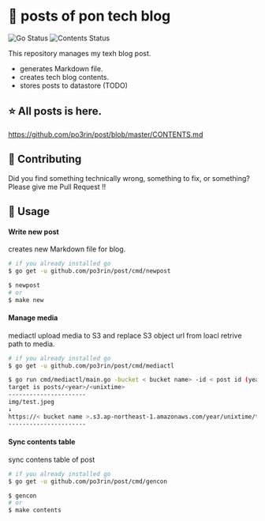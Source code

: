 # :pencil: posts of pon tech blog

![Go Status](https://github.com/po3rin/post/workflows/Go%20Status/badge.svg) ![Contents Status](https://github.com/po3rin/post/workflows/Contents%20Status/badge.svg)

This repository manages my texh blog post.
* generates Markdown file.
* creates tech blog contents.
* stores posts to datastore (TODO)

## :star: All posts  is here.
https://github.com/po3rin/post/blob/master/CONTENTS.md

## :triangular_flag_on_post: Contributing

Did you find something technically wrong, something to fix, or something? Please give me Pull Request !!

## :triangular_ruler: Usage

#### Write new post

creates new Markdown file for blog.

```bash
# if you already installed go
$ go get -u github.com/po3rin/post/cmd/newpost

$ newpost
# or
$ make new
```

#### Manage media

mediactl upload media to S3 and replace S3 object url from loacl retrive path to media.

```bash
# if you already installed go
$ go get -u github.com/po3rin/post/cmd/mediactl

$ go run cmd/mediactl/main.go -bucket < bucket name> -id < post id (year/unixtime) >
target is posts/<year>/<unixtime>
----------------------
img/test.jpeg
↓
https://< bucket name >.s3.ap-northeast-1.amazonaws.com/year/unixtime/test.jpeg
----------------------
```

#### Sync contents table

sync contens table of post

```bash
# if you already installed go
$ go get -u github.com/po3rin/post/cmd/gencon

$ gencon
# or
$ make contents
```
